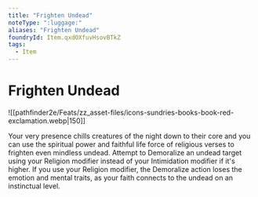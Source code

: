```yaml
---
title: "Frighten Undead"
noteType: ":luggage:"
aliases: "Frighten Undead"
foundryId: Item.qxdOXfuvHsovBTkZ
tags:
  - Item
---
```


# Frighten Undead
![[pathfinder2e/Feats/zz_asset-files/icons-sundries-books-book-red-exclamation.webp|150]]

Your very presence chills creatures of the night down to their core and you can use the spiritual power and faithful life force of religious verses to frighten even mindless undead. Attempt to Demoralize an undead target using your Religion modifier instead of your Intimidation modifier if it's higher. If you use your Religion modifier, the Demoralize action loses the emotion and mental traits, as your faith connects to the undead on an instinctual level.
